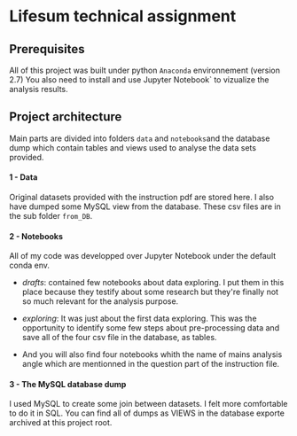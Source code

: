   # Lifesum technical assignment
  
  ## Prerequisites
  
  All of this project was built under python `Anaconda` environnement (version 2.7)
  You also need to install and use Jupyter Notebook` to vizualize the analysis results. 
  
  ## Project architecture
  
  Main parts are divided into folders `data` and `notebooks`and the database dump which contain 
  tables and views used to analyse the data sets provided.
  
  #### 1 - Data
  
  Original datasets provided with the instruction pdf are stored here. 
  I also have dumped some MySQL view from the database. These csv files are in the sub folder
  `from_DB`. 
  
  #### 2 - Notebooks
  
  All of my code was developped over Jupyter Notebook under the default conda env. 
  - _drafts_: contained few notebooks about data exploring. I put them in this place because 
  they testify about some research but they're finally not so much relevant for the analysis purpose.
   
  - _exploring_: It was just about the first data exploring. This was the opportunity to identify some few steps about 
  pre-processing data and save all of the four csv file in the database, as tables. 
  
  - And you will also find four notebooks whith the name of mains analysis angle which are 
  mentionned in the question part of the instruction file. 
  
  #### 3 - The MySQL database dump
  
  I used MySQL to create some join between datasets. I felt more comfortable to do  it in SQL. 
  You can find all of dumps as VIEWS in the database exporte archived at this project root. 
  
  